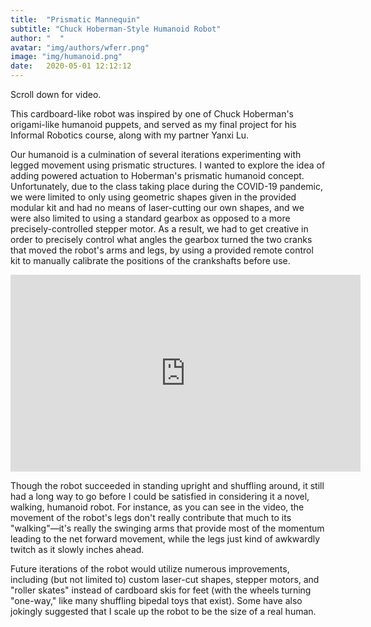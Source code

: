 ```yaml
---
title:  "Prismatic Mannequin"
subtitle: "Chuck Hoberman-Style Humanoid Robot"
author: "  "
avatar: "img/authors/wferr.png"
image: "img/humanoid.png"
date:   2020-05-01 12:12:12
---
```

Scroll down for video.

This cardboard-like robot was inspired by one of Chuck Hoberman's origami-like humanoid puppets, and served as my final project for his Informal Robotics course, along with my partner Yanxi Lu.

Our humanoid is a culmination of several iterations experimenting with legged movement using prismatic structures. I wanted to explore the idea of adding powered actuation to Hoberman's prismatic humanoid concept. Unfortunately, due to the class taking place during the COVID-19 pandemic, we were limited to only using geometric shapes given in the provided modular kit and had no means of laser-cutting our own shapes, and we were also limited to using a standard gearbox as opposed to a more precisely-controlled stepper motor. As a result, we had to get creative in order to precisely control what angles the gearbox turned the two cranks that moved the robot's arms and legs, by using a provided remote control kit to manually calibrate the positions of the crankshafts before use.

<iframe src="https://www.youtube.com/embed/Q-cYj1YLFco"
    width="560"
    height="315"
    frameborder="0"
    allowfullscreen>
</iframe>

Though the robot succeeded in standing upright and shuffling around, it still had a long way to go before I could be satisfied in considering it a novel, walking, humanoid robot. For instance, as you can see in the video, the movement of the robot's legs don't really contribute that much to its "walking"—it's really the swinging arms that provide most of the momentum leading to the net forward movement, while the legs just kind of awkwardly twitch as it slowly inches ahead.

Future iterations of the robot would utilize numerous improvements, including (but not limited to) custom laser-cut shapes, stepper motors, and "roller skates" instead of cardboard skis for feet (with the wheels turning "one-way," like many shuffling bipedal toys that exist). Some have also jokingly suggested that I scale up the robot to be the size of a real human.  
